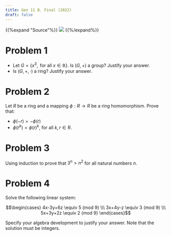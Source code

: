 ```yaml
---
title: Gen 11 B. Final (2022)
draft: false
---
```


{{%expand "Source"%}}
![](../2022.Final.webp)
{{%/expand%}}
# Problem 1
- Let $G = \{ x^3, \text{ for all } x \in \mathbb{R} \}$. Is $(G, +)$ a group? Justify your answer.
- Is $(G, +, \cdot)$ a ring? Justify your answer.

# Problem 2
Let $R$ be a ring and a mapping $\phi: R \to R$ be a ring homomorphism. Prove that:
- $\phi(-r) = -\phi(r)$
- $\phi(r^k) = \phi(r)^k$, for all $k, r \in R$.

# Problem 3
Using induction to prove that $3^n > n^2$ for all natural numbers $n$.

# Problem 4
Solve the following linear system:

$$\begin{cases}
4x-3y+6z \equiv 5 (mod 9) \\\
3x+4y-z \equiv 3 (mod 9) \\\
5x+3y+2z \equiv 2 (mod 9)
\end{cases}$$

Specify your algebra development to justify your answer. <c-red>Note that the solution must be integers.</c-red>
